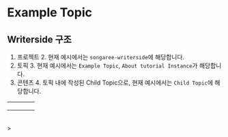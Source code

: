 # Example Topic

## Writerside 구조
1. 프로젝트
   2. 현재 예시에서는 `songaree-writerside`에 해당합니다.
2. 토픽
   3. 현재 예시에서는 `Example Topic`, `About tutorial Instance`가 해당합니다.
3. 콘텐츠
   4. 토픽 내에 작성된 Child Topic으로, 현재 예시에서는 `Child Topic`에 해당합니다.

|   |   |   |   |
|---|---|---|---|
|   |   |   |   |
|   |   |   |   |
|   |   |   |   |


<br/>>

